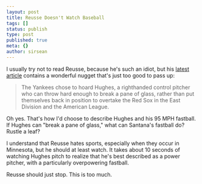 ```yaml
---
layout: post
title: Reusse Doesn't Watch Baseball
tags: []
status: publish
type: post
published: true
meta: {}
author: sirsean
---
```

I usually try not to read Reusse, because he's such an idiot, but his <a href="http://www.startribune.com/sports/twins/15047666.html">latest article</a> contains a wonderful nugget that's just too good to pass up:
<blockquote>The Yankees chose to hoard Hughes, a righthanded control pitcher who can throw hard enough to break a pane of glass, rather than put themselves back in position to overtake the Red Sox in the East Division and the American League.</blockquote>
Oh yes. That's how I'd choose to describe Hughes and his 95 MPH fastball. If Hughes can "break a pane of glass," what can Santana's fastball do? Rustle a leaf?

I understand that Reusse hates sports, especially when they occur in Minnesota, but he should at least watch. It takes about 10 seconds of watching Hughes pitch to realize that he's best described as a power pitcher, with a particularly overpowering fastball.

Reusse should just stop. This is too much.

